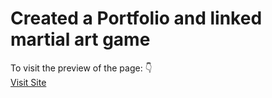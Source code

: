 # Created a Portfolio and linked martial art game
To visit the preview of the page: 👇<br>
[Visit Site](https://mlakshmipraharsha07.github.io/portfiliogame.github.io/)
